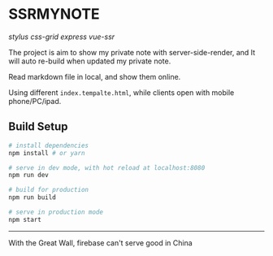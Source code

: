 # SSRMYNOTE

*stylus* *css-grid*
*express* *vue-ssr*

The project is aim to show my private note with server-side-render, and It will
auto re-build when updated my private note.

Read markdown file in local, and show them online.

Using different `index.tempalte.html`, while clients open with mobile phone/PC/ipad.

## Build Setup

``` bash
# install dependencies
npm install # or yarn

# serve in dev mode, with hot reload at localhost:8080
npm run dev

# build for production
npm run build

# serve in production mode
npm start
```

***

With the Great Wall, firebase can't serve good in China


